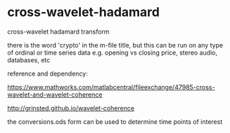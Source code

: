 # cross-wavelet-hadamard
cross-wavelet hadamard transform

there is the word 'crypto' in the m-file title, but this can be run on any type of ordinal or time series data e.g. opening vs closing price, stereo audio, databases, etc

reference and dependency:

https://www.mathworks.com/matlabcentral/fileexchange/47985-cross-wavelet-and-wavelet-coherence

http://grinsted.github.io/wavelet-coherence

the conversions.ods form can be used to determine time points of interest
